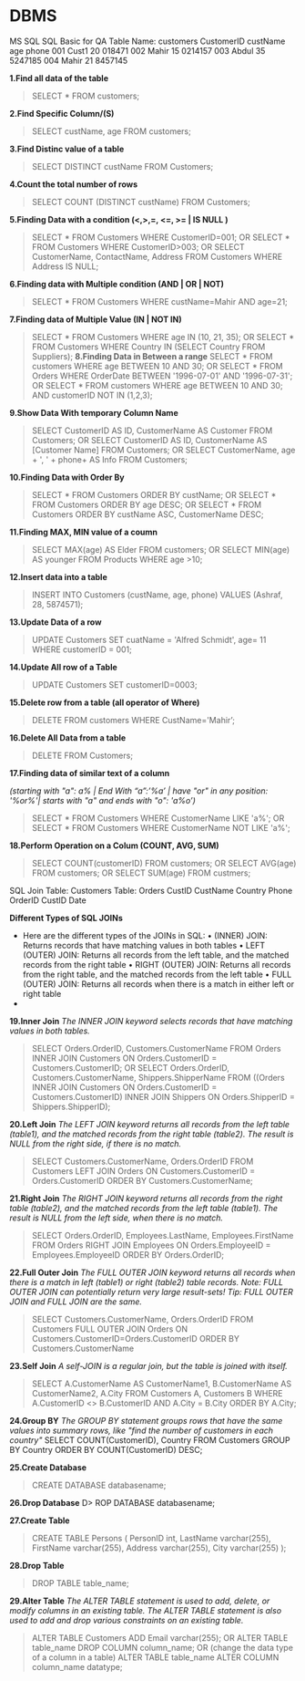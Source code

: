 # DBMS
MS SQL 
SQL Basic for QA
Table Name: customers
CustomerID	custName	age	phone
001	Cust1	20	018471
002	Mahir	15	0214157
003	Abdul	35	5247185
004	Mahir	21	8457145

**1.Find all data of the table**
> SELECT * FROM customers;

**2.Find Specific Column/(S)**
> SELECT custName, age FROM customers;

**3.Find Distinc value of a table**
> SELECT DISTINCT custName FROM Customers;

**4.Count the total number of rows**
> SELECT COUNT (DISTINCT custName) FROM Customers;

**5.Finding Data with a condition (<,>,=, <=, >= | IS NULL )**
> SELECT * FROM Customers
WHERE CustomerID=001;
OR
SELECT * FROM Customers
WHERE CustomerID>003;
OR
SELECT CustomerName, ContactName, Address
FROM Customers
WHERE Address IS NULL;

**6.Finding data with Multiple condition (AND | OR | NOT)**
> SELECT * FROM Customers
WHERE custName=Mahir AND age=21;

**7.Finding data of Multiple Value (IN | NOT IN)**
> SELECT * FROM Customers
WHERE age IN (10, 21, 35);
OR
SELECT * FROM Customers
WHERE Country IN (SELECT Country FROM Suppliers);
**8.Finding Data in Between a range**
SELECT * FROM customers
WHERE age BETWEEN 10 AND 30;
OR
SELECT * FROM Orders
WHERE OrderDate BETWEEN '1996-07-01' AND '1996-07-31';
OR
SELECT * FROM customers
WHERE age BETWEEN 10 AND 30;
AND customerID NOT IN (1,2,3);

**9.Show Data With temporary Column Name**
> SELECT CustomerID AS ID, CustomerName AS Customer
FROM Customers;
OR
SELECT CustomerID AS ID, CustomerName AS [Customer Name]
FROM Customers;
OR
SELECT CustomerName, age + ', ' + phone+ AS Info
FROM Customers;

**10.Finding Data with Order By**
> SELECT * FROM Customers
ORDER BY custName;
OR
SELECT * FROM Customers
ORDER BY age DESC;
OR
SELECT * FROM Customers
ORDER BY custName ASC, CustomerName DESC;

**11.Finding MAX, MIN value of a coumn**
> SELECT MAX(age) AS Elder
FROM customers;
OR
SELECT MIN(age) AS younger
FROM Products WHERE age >10;

**12.Insert data into a table**
> INSERT INTO Customers (custName, age, phone)
VALUES (Ashraf, 28, 5874571);

**13.Update Data of a row**
> UPDATE Customers
SET cuatName = 'Alfred Schmidt', age= 11
WHERE customerID = 001;

**14.Update All row of a Table**
> UPDATE Customers
SET customerID=0003;

**15.Delete row from a table  (all operator of Where)**
> DELETE FROM customers WHERE CustName='Mahir’;

**16.Delete All Data from a table**
> DELETE FROM Customers;

**17.Finding data of similar text of a column**

*(starting with "a": a% | End With “a”:’%a’ | have "or" in any position: '%or%'| starts with "a" and ends with "o": 'a%o’)*
> SELECT * FROM Customers
WHERE CustomerName LIKE 'a%';
OR
SELECT * FROM Customers
WHERE CustomerName NOT LIKE 'a%';

**18.Perform Operation on a Colum (COUNT, AVG, SUM)** 
> SELECT COUNT(customerID)
FROM customers;
OR
SELECT AVG(age)
FROM customers;
OR
SELECT SUM(age)
FROM custmers;

SQL Join
Table: Customers		Table: Orders
CustID	CustName	Country	Phone		OrderID	CustID	Date
							
							
							
							
**Different Types of SQL JOINs**
* Here are the different types of the JOINs in SQL:
•	(INNER) JOIN: Returns records that have matching values in both tables
•	LEFT (OUTER) JOIN: Returns all records from the left table, and the matched records from the right table
•	RIGHT (OUTER) JOIN: Returns all records from the right table, and the matched records from the left table
•	FULL (OUTER) JOIN: Returns all records when there is a match in either left or right table 
 *
          

**19.Inner Join**
*The INNER JOIN keyword selects records that have matching values in both tables.*

> SELECT Orders.OrderID, Customers.CustomerName
FROM Orders
INNER JOIN Customers ON Orders.CustomerID = Customers.CustomerID;
OR
SELECT Orders.OrderID, Customers.CustomerName, Shippers.ShipperName
FROM ((Orders
INNER JOIN Customers ON Orders.CustomerID = Customers.CustomerID)
INNER JOIN Shippers ON Orders.ShipperID = Shippers.ShipperID);

**20.Left Join**
*The LEFT JOIN keyword returns all records from the left table (table1), and the matched records from the right table (table2). The result is NULL from the right side, if there is no match.*
> SELECT Customers.CustomerName, Orders.OrderID
FROM Customers
LEFT JOIN Orders ON Customers.CustomerID = Orders.CustomerID
ORDER BY Customers.CustomerName;

**21.Right Join**
*The RIGHT JOIN keyword returns all records from the right table (table2), and the matched records from the left table (table1). The result is NULL from the left side, when there is no match.*
> SELECT Orders.OrderID, Employees.LastName, Employees.FirstName
FROM Orders
RIGHT JOIN Employees ON Orders.EmployeeID = Employees.EmployeeID
ORDER BY Orders.OrderID;

**22.Full Outer Join**
*The FULL OUTER JOIN keyword returns all records when there is a match in left (table1) or right (table2) table records.
Note: FULL OUTER JOIN can potentially return very large result-sets!
Tip: FULL OUTER JOIN and FULL JOIN are the same.*
> SELECT Customers.CustomerName, Orders.OrderID
FROM Customers
FULL OUTER JOIN Orders ON Customers.CustomerID=Orders.CustomerID
ORDER BY Customers.CustomerName

**23.Self Join**
*A self-JOIN is a regular join, but the table is joined with itself.*
> SELECT A.CustomerName AS CustomerName1, B.CustomerName AS CustomerName2, A.City
FROM Customers A, Customers B
WHERE A.CustomerID <> B.CustomerID
AND A.City = B.City
ORDER BY A.City;

**24.Group BY**
*The GROUP BY statement groups rows that have the same values into summary rows, like "find the number of customers in each country"*
SELECT COUNT(CustomerID), Country
FROM Customers
GROUP BY Country
ORDER BY COUNT(CustomerID) DESC;

**25.Create Database**
> CREATE DATABASE databasename;

**26.Drop Database**
D> ROP DATABASE databasename;

**27.Create Table**
> CREATE TABLE Persons (
    PersonID int,
    LastName varchar(255),
    FirstName varchar(255),
    Address varchar(255),
    City varchar(255)
);

**28.Drop Table**
> DROP TABLE table_name;

**29.Alter Table**
*The ALTER TABLE statement is used to add, delete, or modify columns in an existing table.
The ALTER TABLE statement is also used to add and drop various constraints on an existing table.*
> ALTER TABLE Customers
ADD Email varchar(255);
OR
ALTER TABLE table_name
DROP COLUMN column_name;
OR  (change the data type of a column in a table)
ALTER TABLE table_name
ALTER COLUMN column_name datatype;
